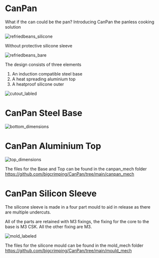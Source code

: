 # CanPan
 What if the can could be the pan? Introducing CanPan the panless cooking solution
 
![refriedbeans_silicone](https://github.com/user-attachments/assets/a26001a4-7c56-40da-8681-bc6427f947d9)

Without protective silicone sleeve

![refriedbeans_bare](https://github.com/user-attachments/assets/7d9e32aa-4dd5-4396-a92c-5d301c69db1d)

The design consists of three elements
1) An induction compatible steel base
2) A heat spreading aluminium top
3) A heatproof silicone outer
   
![cutout_labled](https://github.com/user-attachments/assets/1738c97f-05a1-4613-8e63-f77cf8e1a3ab)

# CanPan Steel Base

![bottom_dimensions](https://github.com/user-attachments/assets/a27ff03f-dbc7-4ab2-a0bc-5036ee605ea1)


# CanPan Aluminium Top

![top_dimensions](https://github.com/user-attachments/assets/dcb57776-6bd2-4897-9923-4ab60b549a70)

The files for the Base and Top can be found in the canpan_mech folder https://github.com/bigcrimping/CanPan/tree/main/canpan_mech 

# CanPan Silicon Sleeve

The silicone sleeve is made in a four part mould to aid in release as there are multiple undercuts.

All of the parts are retained with M3 fixings, the fixing for the core to the base is M3 CSK. All the other fixing are M3.

![mold_labeled](https://github.com/user-attachments/assets/d68c96c6-c2e1-4b59-8e6e-0975f1044d5a)

The files for the silicone mould can be found in the mold_mech folder https://github.com/bigcrimping/CanPan/tree/main/mould_mech
